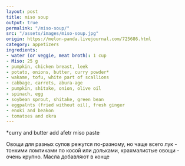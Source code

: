 ```yaml
---
layout: post
title: miso soup
output: true
permalink: "/miso-soup/"
src: "/assets/images/miso-soup.jpg"
origin: https://melon-panda.livejournal.com/725686.html
category: appetizers
ingredients:
- water (or veggie, meat broth): 1 cup
- Miso: 25 g
- pumpkin, chicken breast, leek
- potato, onions, butter, curry powder*
- wakame, tofu, white part of scallions
- cabbage, carrots, abura-age
- pumpkin, shitake, onion, olive oil
- spinach, egg
- soybean sprout, shitake, green bean
- eggpalnts (fried without oil), fresh ginger
- enoki and beakon
- tomatoes and okra
---
```


*curry and butter add afetr miso paste

Овощи для разных супов режутся по-разному, но чаще всего лук - тонкими ломтиками по косой или дольками, крахмалистые овощи - очень крупно. 
Масла добавляют в конце